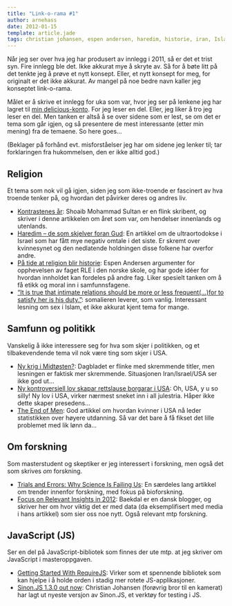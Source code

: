 ```yaml
---
title: "Link-o-rama #1"
author: arnehass
date: 2012-01-15
template: article.jade
tags: christian johansen, espen andersen, haredim, historie, iran, Islam, israel, javascript, kjønn, krig, lov, midtøsten, Politikk, Religion, requirejs, rle, samfunn, sex, shoaib mohammad sultan, sinon.js, somalieren, ultraortodokse jøder, usa
---
```


<p>Når jeg ser over hva jeg har produsert av innlegg i 2011, så er det et trist syn. Fire innlegg ble det. Ikke akkurat mye å skryte av. Så for å bøte litt på det tenkte jeg å prøve et nytt konsept. Eller, et nytt konsept for meg, for originalt er det ikke akkurat. Av mangel på noe bedre navn kaller jeg konseptet link-o-rama.</p>
<p>Målet er å skrive et innlegg for uka som var, hvor jeg ser på lenkene jeg har lagret til <a href="http://delicious.com/megoth">min delicious-konto</a>. For jeg leser en del. Eller, jeg liker å tro jeg leser en del. Men tanken er altså å se over sidene som er lest, se om det er tema som går igjen, og så presentere de mest interessante (etter min mening) fra de temaene. So here goes…</p>
<p><span id="more-378"></span>(Beklager på forhånd evt. misforståelser jeg har om sidene jeg lenker til; tar forklaringen fra hukommelsen, den er ikke alltid god.)</p>
<h2>Religion</h2>
<p>Et tema som nok vil gå igjen, siden jeg som ikke-troende er fascinert av hva troende tenker på, og hvordan det påvirker deres og andres liv.</p>
<ul>
<li><a href="http://www.shoaib.no/muslimen/?p=550">Kontrastenes år</a>: Shoaib Mohammad Sultan er en flink skribent, og skriver i denne artikkelen om året som var, om hendelser innenlands og utenlands.</li>
<li><a href="http://www.nrk.no/nyheter/verden/1.7941937">Haredim – de som skjelver foran Gud</a>: En artikkel om de ultraortodokse i Israel som har fått mye negativ omtale i det siste. Er skremt over kvinnesynet og den nedlatende holdningen disse folkene har overfor andre.</li>
<li><a href="http://tversover.com/2012/01/08/p-tide-at-religion-blir-historie/">På tide at religion blir historie</a>: Espen Andersen argumenter for opphevelsen av faget RLE i den norske skole, og har gode idéer for hvordan innholdet kan fordeles på andre fag. Liker spesielt tanken om å få etikk og moral inn i samfunnsfagene.</li>
<li><a href="http://smagalsomalier.wordpress.com/2012/01/03/it-is-true-that-intimate-relations-should-be-more-or-less-frequent-for-to-satisfy-her-is-his-duty/">“It is true that intimate relations should be more or less frequent(…)for to satisfy her is his duty.”</a>: somalieren leverer, som vanlig. Interessant lesning om sex i Islam, et ikke akkurat kjent tema for mange.</li>
</ul>
<h2>Samfunn og politikk</h2>
<p>Vanskelig å ikke interessere seg for hva som skjer i politikken, og et tilbakevendende tema vil nok være ting som skjer i USA.</p>
<ul>
<li><a href="http://www.dagbladet.no/2012/01/06/kultur/debatt/kronikk/utenriks/iran/19697324/">Ny krig i Midtøsten?</a>: Dagbladet er flinke med skremmende titler, men lesningen er faktisk mer skremmende. Situasjonen Iran/Israel/USA ser ikke god ut…</li>
<li><a href="http://www.nrk.no/nyheter/verden/1.7936585">Ny kontroversiell lov skapar rettslause borgarar i USA</a>: Oh, USA, y u so silly! Ny lov i USA, virker nærmest sneket inn i all julestria. Håper ikke dette skaper presedens…</li>
<li><a href="http://www.theatlantic.com/magazine/archive/2010/07/the-end-of-men/8135/?single_page=true">The End of Men</a>: God artikkel om hvordan kvinner i USA nå leder statistikken over høyere utdanning. Så var det bare å få fikset det lille problemet med lik lønn da…</li>
</ul>
<h2>Om forskning</h2>
<p>Som masterstudent og skeptiker er jeg interessert i forskning, men også det som skrives <em>om</em> forskning.</p>
<ul>
<li><a href="http://www.wired.com/magazine/2011/12/ff_causation/all/1">Trials and Errors: Why Science Is Failing Us</a>: En særdeles lang artikkel om trender innenfor forskning, med fokus på bioforskning.</li>
<li><a href="http://www.baekdal.com/opinion/focus-on-relevant-insights-in-2012/">Focus on Relevant Insights in 2012</a>: Baekdal er en dansk blogger, og skriver her om hvor viktig det er med data (da eksemplifisert med media i hans artikkel) som sier oss noe nytt. Også relevant mtp forskning.</li>
</ul>
<h2>JavaScript (JS)</h2>
<p>Ser en del på JavaScript-bibliotek som finnes der ute mtp. at jeg skriver om JavaScript i masteroppgaven.</p>
<ul>
<li><a href="http://aspiringcraftsman.com/2011/11/28/getting-started-with-requirejs/">Getting Started With RequireJS</a>: Virker som et spennende bibliotek som kan hjelpe i å holde orden i stadig mer rotete JS-applikasjoner.</li>
<li><a href="http://cjohansen.no/en/sinon_js/sinon_js_1_3_0_out_now">Sinon.JS 1.3.0 out now</a>: Christian Johansen (forøvrig bror til en kamerat) har lagt ut nyeste versjon av Sinon.JS, et verktøy for testing i JS.</li>
</ul>
